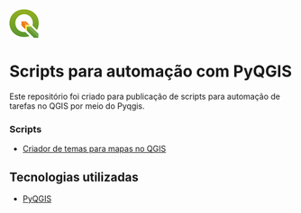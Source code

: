 
![QGIS](/create-themes/assets/qgis.png) 

# Scripts para automação com PyQGIS

Este repositório foi criado para publicação de scripts para automação de tarefas no QGIS por meio do Pyqgis.

### Scripts
- [Criador de temas para mapas no QGIS](https://github.com/abimaelribeiro/qgis/tree/master/create-themes)

## Tecnologias utilizadas

- [PyQGIS](https://docs.qgis.org/3.28/en/docs/pyqgis_developer_cookbook/index.html)
